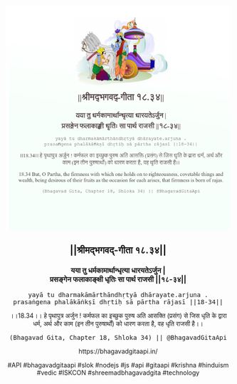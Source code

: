 <img src="../../asset/BG_18_34.png"/>
<center><h2>||श्रीमद्‍भगवद्‍-गीता १८.३४||</h2>
<h3>यया तु धर्मकामार्थान्धृत्या धारयतेऽर्जुन |<br/>प्रसङ्गेन फलाकाङ्क्षी धृतिः सा पार्थ राजसी ||१८-३४||</h3>
<pre>yayā tu dharmakāmārthāndhṛtyā dhārayate.arjuna .<br/>prasaṅgena phalākāṅkṣī dhṛtiḥ sā pārtha rājasī ||18-34||</pre>
<p>।।18.34।। हे पृथापुत्र अर्जुन ! कर्मफल का इच्छुक पुरुष अति आसक्ति (प्रसंग) से जिस धृति के द्वारा धर्म, अर्थ और काम (इन तीन पुरुषार्थों) को धारण करता है, वह धृति राजसी है।।</p>
<pre>(Bhagavad Gita, Chapter 18, Shloka 34) || @BhagavadGitaApi</pre><p>https://bhagavadgitaapi.in/</p><p>#API #bhagavadgitaapi #slok #nodejs #js #api #gitaapi #krishna #hinduism #vedic #ISKCON #shreemadbhagavadgita #technology</p></center>